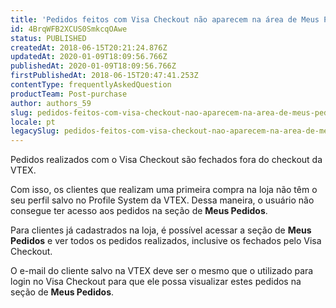 ```yaml
---
title: 'Pedidos feitos com Visa Checkout não aparecem na área de Meus Pedidos'
id: 4BrqWFB2XCUS0SmkcqOAwe
status: PUBLISHED
createdAt: 2018-06-15T20:21:24.876Z
updatedAt: 2020-01-09T18:09:56.766Z
publishedAt: 2020-01-09T18:09:56.766Z
firstPublishedAt: 2018-06-15T20:47:41.253Z
contentType: frequentlyAskedQuestion
productTeam: Post-purchase
author: authors_59
slug: pedidos-feitos-com-visa-checkout-nao-aparecem-na-area-de-meus-pedidos
locale: pt
legacySlug: pedidos-feitos-com-visa-checkout-nao-aparecem-na-area-de-meus-pedidos
---
```


Pedidos realizados com o Visa Checkout são fechados fora do checkout da VTEX. 

Com isso, os clientes que realizam uma primeira compra na loja não têm o seu perfil salvo no Profile System da VTEX. Dessa maneira, o usuário não consegue ter acesso aos pedidos na seção de __Meus Pedidos__.

Para clientes já cadastrados na loja, é possível acessar a seção de __Meus Pedidos__ e ver todos os pedidos realizados, inclusive os fechados pelo Visa Checkout. 

<div class="alert alert-info">
O e-mail do cliente salvo na VTEX deve ser o mesmo que o utilizado para login no Visa Checkout para que ele possa visualizar estes pedidos na seção de <strong>Meus Pedidos</strong>.
</div>
